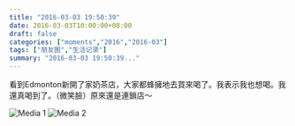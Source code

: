 ```yaml
---
title: "2016-03-03 19:50:39"
date: 2016-03-03T10:00:00+08:00
draft: false
categories: ["moments","2016","2016-03"]
tags: ["朋友圈","生活记录"]
summary: "2016-03-03 19:50:39..."
---
```


看到Edmonton新開了家奶茶店，大家都蜂擁地去買來喝了。我表示我也想喝。我還真喝到了。（微笑臉）原來還是連鎖店～

![Media 1](/Moments/photos/2016-03-03/201603031950390.jpg)
![Media 2](/Moments/photos/2016-03-03/201603031950391.jpg)

